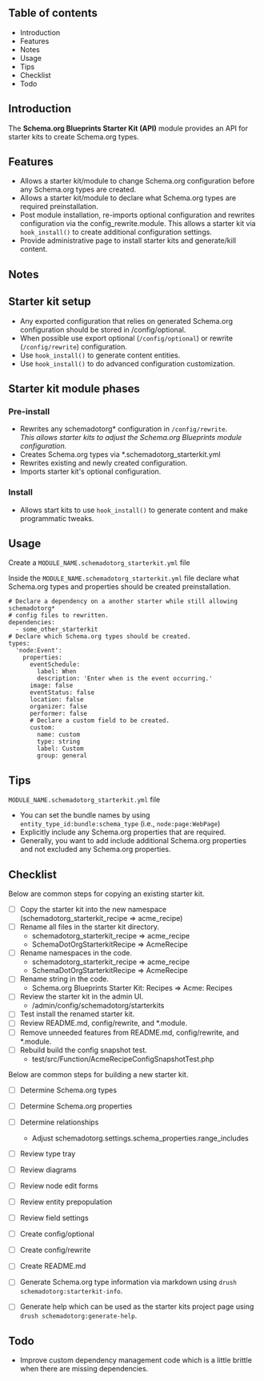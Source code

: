 Table of contents
-----------------

* Introduction
* Features
* Notes
* Usage
* Tips
* Checklist
* Todo


Introduction
------------

The **Schema.org Blueprints Starter Kit (API)** module provides an API for 
starter kits to create Schema.org types.


Features
--------

- Allows a starter kit/module to change Schema.org configuration before any
  Schema.org types are created.
- Allows a starter kit/module to declare what Schema.org types are required
  preinstallation.
- Post module installation, re-imports optional configuration and rewrites 
  configuration via the config_rewrite.module. This allows a starter kit
  via `hook_install()` to create additional configuration settings.
- Provide administrative page to install starter kits and generate/kill content. 


Notes
-----

## Starter kit setup

- Any exported configuration that relies on generated Schema.org configuration
  should be stored in /config/optional.
- When possible use export optional (`/config/optional`) 
  or rewrite (`/config/rewrite`) configuration.
- Use `hook_install()` to generate content entities.
- Use `hook_install()` to do advanced configuration customization.

## Starter kit module phases

### Pre-install

- Rewrites any schemadotorg* configuration in `/config/rewrite`.   
  _This allows starter kits to adjust the 
   Schema.org Blueprints module configuration._
- Creates Schema.org types via *.schemadotorg_starterkit.yml
- Rewrites existing and newly created configuration.
- Imports starter kit's optional configuration.  

### Install

- Allows start kits to use `hook_install()` to generate content and make
  programmatic tweaks.

  
Usage
-----

Create a `MODULE_NAME.schemadotorg_starterkit.yml` file

Inside the `MODULE_NAME.schemadotorg_starterkit.yml` file declare what 
Schema.org types and properties should be created preinstallation.

```
# Declare a dependency on a another starter while still allowing schemadotorg*
# config files to rewritten.
dependencies:
  - some_other_starterkit
# Declare which Schema.org types should be created.
types:
  'node:Event':
    properties:
      eventSchedule:
        label: When
        description: 'Enter when is the event occurring.'
      image: false
      eventStatus: false
      location: false
      organizer: false
      performer: false
      # Declare a custom field to be created.
      custom:
        name: custom
        type: string
        label: Custom
        group: general
```


Tips
----

`MODULE_NAME.schemadotorg_starterkit.yml` file

- You can set the bundle names by using `entity_type_id:bundle:schema_type` 
  (i.e., `node:page:WebPage`)
- Explicitly include any Schema.org properties that are required.
- Generally, you want to add include additional Schema.org properties 
  and not excluded any Schema.org properties. 


Checklist
---------

Below are common steps for copying an existing starter kit.

- [ ] Copy the starter kit into the new namespace (schemadotorg_starterkit_recipe => acme_recipe)
- [ ] Rename all files in the starter kit directory. 
  - schemadotorg_starterkit_recipe => acme_recipe
  - SchemaDotOrgStarterkitRecipe => AcmeRecipe
- [ ] Rename namespaces in the code.
  - schemadotorg_starterkit_recipe => acme_recipe
  - SchemaDotOrgStarterkitRecipe => AcmeRecipe
- [ ] Rename string in the code.
  - Schema.org Blueprints Starter Kit: Recipes => Acme: Recipes
- [ ] Review the starter kit in the admin UI.
  - /admin/config/schemadotorg/starterkits
- [ ] Test install the renamed starter kit.
- [ ] Review README.md, config/rewrite, and *.module.
- [ ] Remove unneeded features from README.md, config/rewrite, and *.module.
- [ ] Rebuild build the config snapshot test. 
  - test/src/Function/AcmeRecipeConfigSnapshotTest.php

Below are common steps for building a new starter kit.

- [ ] Determine Schema.org types
- [ ] Determine Schema.org properties
- [ ] Determine relationships
  - Adjust schemadotorg.settings.schema_properties.range_includes
- [ ] Review type tray
- [ ] Review diagrams
- [ ] Review node edit forms
- [ ] Review entity prepopulation
- [ ] Review field settings
- [ ] Create config/optional
- [ ] Create config/rewrite
- [ ] Create README.md
- [ ] Generate Schema.org type information via markdown using `drush schemadotorg:starterkit-info`.
- [ ] Generate help which can be used as the starter kits project page using `drush schemadotorg:generate-help`.


Todo
----

- Improve custom dependency management code which is a little brittle when
  there are missing dependencies.
